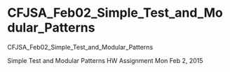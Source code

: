 # CFJSA_Feb02_Simple_Test_and_Modular_Patterns
CFJSA_Feb02_Simple_Test_and_Modular_Patterns 

Simple Test and Modular Patterns  HW Assignment  Mon Feb 2, 2015
